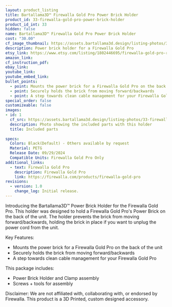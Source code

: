 ```yaml
---
layout: product_listing
title: Bartallama3D™ Firewalla Gold Pro Power Brick Holder
product_id: 33-firewalla-gold-pro-power-brick-holder
product_id_int: 33
hidden: false
name: Bartallama3D™ Firewalla Gold Pro Power Brick Holder
cost: "30.00"
cf_image_thumbnail: https://assets.bartallama3d.design/listing-photos/33-firewalla-gold-pro-power-brick-holder/1.jpg
description: Power brick holder for a Firewalla Gold Pro
etsy_link: https://www.etsy.com/listing/1802446695/firewalla-gold-pro-rack-ears-and-power
amazon_link: 
cf_instruction_pdf: 
ebay_link: 
youtube_link: 
youtube_embed_link:
bullet_points:
  - point: Mounts the power brick for a Firewalla Gold Pro on the back of the unit
  - point: Securely holds the brick from moving forward/backwards
  - point: A step towards clean cable management for your Firewalla Gold Pro
special_order: false
customizeable: false
images:
- id: 1
  cf_src: https://assets.bartallama3d.design/listing-photos/33-firewalla-gold-pro-power-brick-holder/2.jpg
  description: Photo showing the included parts with this holder
  title: Included parts
  
specs:
  Colors: Black(Default) - Others available by request 
  Material: PETG
  Release Date: 09/29/2024
  Compatible Units: Firewalla Gold Pro Only
additional_links:
  - text: Firewalla Gold Pro
    description: Firewalla Gold Pro
    link: https://firewalla.com/products/firewalla-gold-pro
revisions:
  - version: 1.0
    change_log: Initial release.
---
```

Introducing the Bartallama3D™ Power Brick Holder for the Firewalla Gold Pro. This holder was designed to hold a Firewalla Gold Pro's Power Brick on the back of the unit. The holder prevents the brick from moving forward/backwards, holding the brick in place if you want to unplug the power cord from the unit.

Key Features:
  - Mounts the power brick for a Firewalla Gold Pro on the back of the unit
  - Securely holds the brick from moving forward/backwards
  - A step towards clean cable management for your Firewalla Gold Pro

This package includes:
- Power Brick Holder and Clamp assembly
- Screws + tools for assembly

Disclaimer: We are not affiliated with, collaborating with, or endorsed by Firewalla. This product is a 3D Printed, custom designed accessory. 